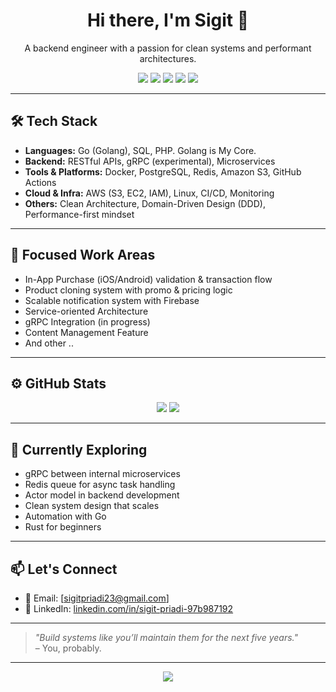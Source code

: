 <!--
## Hi there All 👋

**sigitprd/sigitprd** is a ✨ _special_ ✨ repository because its `README.md` (this file) appears on your GitHub profile.

Here are some ideas to get you started:

- 🔭 I’m currently working on ...
- 🌱 I’m currently learning ...
- 👯 I’m looking to collaborate on ...
- 🤔 I’m looking for help with ...
- 💬 Ask me about ...
- 📫 How to reach me: ...
- 😄 Pronouns: ...
- ⚡ Fun fact: ...
-->
<h1 align="center">Hi there, I'm Sigit 👋</h1>
<p align="center">A backend engineer with a passion for clean systems and performant architectures.</p>

<p align="center">
  <img src="https://img.shields.io/badge/Golang-00ADD8?style=for-the-badge&logo=go&logoColor=white" />
  <img src="https://img.shields.io/badge/PostgreSQL-336791?style=for-the-badge&logo=postgresql&logoColor=white" />
  <img src="https://img.shields.io/badge/AWS-232F3E?style=for-the-badge&logo=amazon-aws&logoColor=white" />
  <img src="https://img.shields.io/badge/Redis-DC382D?style=for-the-badge&logo=redis&logoColor=white" />
  <img src="https://img.shields.io/badge/Microservices-3A3A3A?style=for-the-badge&logo=docker&logoColor=white" />
</p>

---

## 🛠️ Tech Stack

- **Languages:** Go (Golang), SQL, PHP. Golang is My Core.
- **Backend:** RESTful APIs, gRPC (experimental), Microservices
- **Tools & Platforms:** Docker, PostgreSQL, Redis, Amazon S3, GitHub Actions
- **Cloud & Infra:** AWS (S3, EC2, IAM), Linux, CI/CD, Monitoring
- **Others:** Clean Architecture, Domain-Driven Design (DDD), Performance-first mindset

---

## 📌 Focused Work Areas

- In-App Purchase (iOS/Android) validation & transaction flow  
- Product cloning system with promo & pricing logic  
- Scalable notification system with Firebase  
- Service-oriented Architecture  
- gRPC Integration (in progress)  
- Content Management Feature
- And other ..

---

## ⚙️ GitHub Stats

<p align="center">
  <img src="https://github-readme-stats.vercel.app/api?username=sigitprd&show_icons=true&theme=tokyonight" />
  <img src="https://github-readme-streak-stats.herokuapp.com?user=sigitprd&theme=tokyonight" />
</p>

---

## 🌱 Currently Exploring

- gRPC between internal microservices  
- Redis queue for async task handling  
- Actor model in backend development  
- Clean system design that scales  
- Automation with Go  
- Rust for beginners  

---

## 📫 Let's Connect

- 📧 Email: [sigitpriadi23@gmail.com]
- 💼 LinkedIn: [linkedin.com/in/sigit-priadi-97b987192](https://linkedin.com/in/sigit-priadi-97b987192)
<!--
- 🐦 Twitter: [@yourhandle](https://twitter.com/yourhandle)
- 🌐 Blog/Portfolio: [yourdomain.com](https://yourdomain.com)
-->

---

> _"Build systems like you’ll maintain them for the next five years."_  
> – You, probably.

---

<p align="center">
  <img src="https://visitor-badge.laobi.icu/badge?page_id=sigitprd" />
</p>
